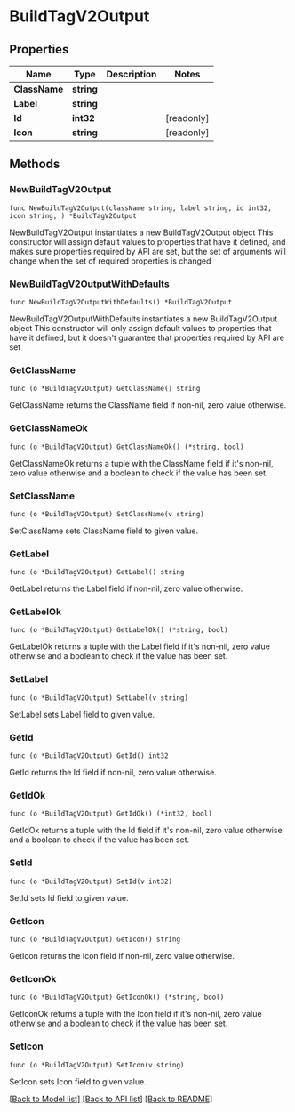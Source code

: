 # BuildTagV2Output

## Properties

Name | Type | Description | Notes
------------ | ------------- | ------------- | -------------
**ClassName** | **string** |  | 
**Label** | **string** |  | 
**Id** | **int32** |  | [readonly] 
**Icon** | **string** |  | [readonly] 

## Methods

### NewBuildTagV2Output

`func NewBuildTagV2Output(className string, label string, id int32, icon string, ) *BuildTagV2Output`

NewBuildTagV2Output instantiates a new BuildTagV2Output object
This constructor will assign default values to properties that have it defined,
and makes sure properties required by API are set, but the set of arguments
will change when the set of required properties is changed

### NewBuildTagV2OutputWithDefaults

`func NewBuildTagV2OutputWithDefaults() *BuildTagV2Output`

NewBuildTagV2OutputWithDefaults instantiates a new BuildTagV2Output object
This constructor will only assign default values to properties that have it defined,
but it doesn't guarantee that properties required by API are set

### GetClassName

`func (o *BuildTagV2Output) GetClassName() string`

GetClassName returns the ClassName field if non-nil, zero value otherwise.

### GetClassNameOk

`func (o *BuildTagV2Output) GetClassNameOk() (*string, bool)`

GetClassNameOk returns a tuple with the ClassName field if it's non-nil, zero value otherwise
and a boolean to check if the value has been set.

### SetClassName

`func (o *BuildTagV2Output) SetClassName(v string)`

SetClassName sets ClassName field to given value.


### GetLabel

`func (o *BuildTagV2Output) GetLabel() string`

GetLabel returns the Label field if non-nil, zero value otherwise.

### GetLabelOk

`func (o *BuildTagV2Output) GetLabelOk() (*string, bool)`

GetLabelOk returns a tuple with the Label field if it's non-nil, zero value otherwise
and a boolean to check if the value has been set.

### SetLabel

`func (o *BuildTagV2Output) SetLabel(v string)`

SetLabel sets Label field to given value.


### GetId

`func (o *BuildTagV2Output) GetId() int32`

GetId returns the Id field if non-nil, zero value otherwise.

### GetIdOk

`func (o *BuildTagV2Output) GetIdOk() (*int32, bool)`

GetIdOk returns a tuple with the Id field if it's non-nil, zero value otherwise
and a boolean to check if the value has been set.

### SetId

`func (o *BuildTagV2Output) SetId(v int32)`

SetId sets Id field to given value.


### GetIcon

`func (o *BuildTagV2Output) GetIcon() string`

GetIcon returns the Icon field if non-nil, zero value otherwise.

### GetIconOk

`func (o *BuildTagV2Output) GetIconOk() (*string, bool)`

GetIconOk returns a tuple with the Icon field if it's non-nil, zero value otherwise
and a boolean to check if the value has been set.

### SetIcon

`func (o *BuildTagV2Output) SetIcon(v string)`

SetIcon sets Icon field to given value.



[[Back to Model list]](../README.md#documentation-for-models) [[Back to API list]](../README.md#documentation-for-api-endpoints) [[Back to README]](../README.md)


